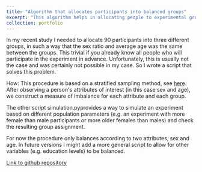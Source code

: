 ```yaml
---
title: "Algorithm that allocates participants into balanced groups"
excerpt: "This algorithm helps in allocating people to experimental groups if balanced attributes between groups are required <br/><img src='/images/500x300.png'>"
collection: portfolio
---
```


In my recent study I needed to allocate 90 participants into three different groups, in such a way that the sex ratio and average age was the same between the groups. This trivial if you already know all people who will participate in the experiment in advance. Unfortunately, this is usually not the case and was certainly not possible in my case. So I wrote a script that solves this problem.

How:
This procedure is based on a stratified sampling method, see [here](https://en.wikipedia.org/wiki/Minimisation_(clinical_trials)). 
After observing a person's attributes of interest (in this case sex and age), we construct a measure of imbalance for each attribute and each group.


The other script simulation.pyprovides a way to simulate an experiment based on different population parameters (e.g. an experiment with more female than male participants or more older females than males) and check the resulting group assignment.

For now the procedure only balances according to two attributes, sex and age. In future versions I might add a more general script to allow for other variables (e.g. education levels) to be balanced.

[Link to github repository](https://github.com/m-guseva/balanced-group-assignment)
